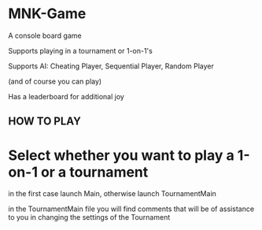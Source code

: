 # MNK-Game
A console board game

Supports playing in a tournament or 1-on-1's

Supports AI: Cheating Player, Sequential Player, Random Player 

(and of course you can play)

Has a leaderboard for additional joy

## HOW TO PLAY
# Select whether you want to play a 1-on-1 or a tournament
in the first case launch Main, otherwise launch TournamentMain


in the TournamentMain file you will find comments that will be of assistance to you in changing the settings of the Tournament 
